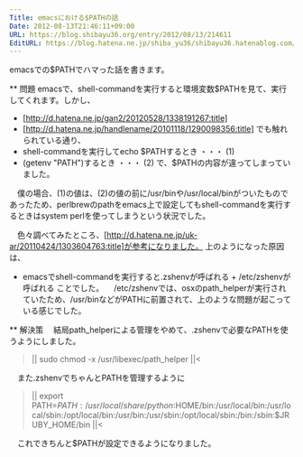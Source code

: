 ```yaml
---
Title: emacsにおける$PATHの話
Date: 2012-08-13T21:46:11+09:00
URL: https://blog.shibayu36.org/entry/2012/08/13/214611
EditURL: https://blog.hatena.ne.jp/shiba_yu36/shibayu36.hatenablog.com/atom/entry/12704591929889119508
---
```


emacsでの$PATHでハマった話を書きます。

** 問題
emacsで、shell-commandを実行すると環境変数$PATHを見て、実行してくれます。しかし、
- [http://d.hatena.ne.jp/gan2/20120528/1338191267:title]
- [http://d.hatena.ne.jp/handlename/20101118/1290098356:title]
でも触れられている通り、
- shell-commandを実行してecho $PATHするとき ・・・ (1)
- (getenv "PATH")するとき ・・・ (2)
で、$PATHの内容が違ってしまっていました。

　僕の場合、(1)の値は、(2)の値の前に/usr/binや/usr/local/binがついたものであったため、perlbrewのpathをemacs上で設定してもshell-commandを実行するときはsystem perlを使ってしまうという状況でした。

　色々調べてみたところ、[http://d.hatena.ne.jp/uk-ar/20110424/1303604763:title]が参考になりました。
上のようになった原因は、
- emacsでshell-commandを実行すると.zshenvが呼ばれる + /etc/zshenvが呼ばれる
ことでした。
　/etc/zshenvでは、osxのpath_helperが実行されていたため、/usr/binなどがPATHに前置されて、上のような問題が起こっている感じでした。

** 解決策
　結局path_helperによる管理をやめて、.zshenvで必要なPATHを使うようにしました。
>||
sudo chmod -x /usr/libexec/path_helper
||<

　また.zshenvでちゃんとPATHを管理するように
>||
export PATH=$PATH:/usr/local/share/python:$HOME/bin:/usr/local/bin:/usr/local/sbin:/opt/local/bin:/usr/bin:/usr/sbin:/opt/local/sbin:/bin:/sbin:$JRUBY_HOME/bin
||<

　これできちんと$PATHが設定できるようになりました。
